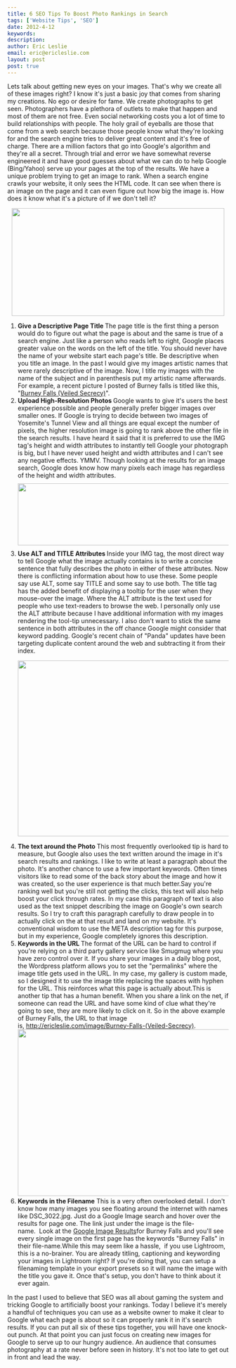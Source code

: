 ```yaml
---
title: 6 SEO Tips To Boost Photo Rankings in Search
tags: ['Website Tips', 'SEO']
date: 2012-4-12
keywords: 
description: 
author: Eric Leslie
email: eric@ericleslie.com
layout: post
post: true
---
```


Lets talk about getting new eyes on your images. That's why we create all of these images right? I know it's just a basic joy that comes from sharing my creations. No ego or desire for fame. We create photographs to get seen. Photographers have a plethora of outlets to make that happen and most of them are not free. Even social networking costs you a lot of time to build relationships with people. The holy grail of eyeballs are those that come from a web search because those people know what they're looking for and the search engine tries to deliver great content and it's free of charge. There are a million factors that go into Google's algorithm and they're all a secret. Through trial and error we have somewhat reverse engineered it and have good guesses about what we can do to help Google (Bing/Yahoo) serve up your pages at the top of the results. We have a unique problem trying to get an image to rank. When a search engine crawls your website, it only sees the HTML code. It can see when there is an image on the page and it can even figure out how big the image is. How does it know what it's a picture of if we don't tell it?
<p style="text-align: center;"><img class="aligncenter size-full wp-image-164" title="Use keywords in both the page title and URL." src="http://ericleslie.com/blog/wp-content/uploads/2012/04/page_title.jpg" alt="" width="484" height="245" /></p>

<ol style="margin-bottom: 15px;">
	<li><strong>Give a Descriptive Page Title
</strong>The page title is the first thing a person would do to figure out what the page is about and the same is true of a search engine. Just like a person who reads left to right, Google places greater value on the words on the left of the title. You should never have the name of your website start each page's title. Be descriptive when you title an image. In the past I would give my images artistic names that were rarely descriptive of the image. Now, I title my images with the name of the subject and in parenthesis put my artistic name afterwards. For example, a recent picture I posted of Burney falls is titled like this, "<a href="http://ericleslie.com/image/Burney-Falls-(Veiled-Secrecy)">Burney Falls (Veiled Secrecy)</a>".</li>
	<li><strong>Upload High-Resolution Photos
</strong>Google wants to give it's users the best experience possible and people generally prefer bigger images over smaller ones. If Google is trying to decide between two images of Yosemite's Tunnel View and all things are equal except the number of pixels, the higher resolution image is going to rank above the other file in the search results. I have heard it said that it is preferred to use the IMG tag's height and width attributes to instantly tell Google your photograph is big, but I have never used height and width attributes and I can't see any negative effects. YMMV. Though looking at the results for an image search, Google does know how many pixels each image has regardless of the height and width attributes.<img class="aligncenter size-full wp-image-161" style="margin-top: 10px; margin-bottom: 10px;" title="Use either ALT or TITLE attributes in your IMG tags." src="http://ericleslie.com/blog/wp-content/uploads/2012/04/alt_attribute.jpg" alt="" width="640" height="141" /></li>
	<li><strong>Use ALT and TITLE Attributes
</strong>Inside your IMG tag, the most direct way to tell Google what the image actually contains is to write a concise sentence that fully describes the photo in either of these attributes. Now there is conflicting information about how to use these. Some people say use ALT, some say TITLE and some say to use both. The title tag has the added benefit of displaying a tooltip for the user when they mouse-over the image. Where the ALT attribute is the text used for people who use text-readers to browse the web. I personally only use the ALT attribute because I have additional information with my images rendering the tool-tip unnecessary. I also don't want to stick the same sentence in both attributes in the off chance Google might consider that keyword padding. Google's recent chain of "Panda" updates have been targeting duplicate content around the web and subtracting it from their index.
<p style="text-align: center;"><img class="size-full wp-image-162 aligncenter" title="The text around an image will get used in search result snippets." src="http://ericleslie.com/blog/wp-content/uploads/2012/04/caption_text.jpg" alt="" width="640" height="400" /></p>
</li>
	<li><strong>The text around the Photo
</strong>This most frequently overlooked tip is hard to measure, but Google also uses the text written around the image in it's search results and rankings. I like to write at least a paragraph about the photo. It's another chance to use a few important keywords. Often times visitors like to read some of the back story about the image and how it was created, so the user experience is that much better.Say you're ranking well but you're still not getting the clicks, this text will also help boost your click through rates. In my case this paragraph of text is also used as the text snippet describing the image on Google's own search results. So I try to craft this paragraph carefully to draw people in to actually click on the at that result and land on my website. It's conventional wisdom to use the META description tag for this purpose, but in my experience, Google completely ignores this description.</li>
	<li><strong>Keywords in the URL
</strong>The format of the URL can be hard to control if you're relying on a third party gallery service like Smugmug where you have zero control over it. If you share your images in a daily blog post, the Wordpress platform allows you to set the "permalinks" where the image title gets used in the URL. In my case, my gallery is custom made, so I designed it to use the image title replacing the spaces with hyphen for the URL. This reinforces what this page is actually about.This is another tip that has a human benefit. When you share a link on the net, if someone can read the URL and have some kind of clue what they're going to see, they are more likely to click on it. So in the above example of Burney Falls, the URL to that image is, <a href="http://ericleslie.com/image/Burney-Falls-(Veiled-Secrecy)">http://ericleslie.com/image/Burney-Falls-(Veiled-Secrecy)</a>.
<img class="aligncenter size-full wp-image-163" title="Every image on page one has the keywords in the filename." src="http://ericleslie.com/blog/wp-content/uploads/2012/04/filename.jpg" alt="" width="638" height="379" /></li>
	<li><strong>Keywords in the Filename</strong>
This is a very often overlooked detail. I don't know how many images you see floating around the internet with names like DSC_3022.jpg. Just do a Google Image search and hover over the results for page one. The link just under the image is the file-name.  Look at the <a href="https://www.google.com/search?q=burney+falls&amp;hl=en&amp;prmd=imvns&amp;source=lnms&amp;tbm=isch&amp;ei=zsCHT7CtKeqxiQLh74nHCw&amp;sa=X&amp;oi=mode_link&amp;ct=mode&amp;cd=2&amp;ved=0CBMQ_AUoAQ&amp;biw=1379&amp;bih=894">Google Image Results</a>for Burney Falls and you'll see every single image on the first page has the keywords "Burney Falls" in their file-name.While this may seem like a hassle,  if you use Lightroom, this is a no-brainer. You are already titling, captioning and keywording your images in Lightroom right? If you're doing that, you can setup a filenaming template in your export presets so it will name the image with the title you gave it. Once that's setup, you don't have to think about it ever again.</li>
</ol>
In the past I used to believe that SEO was all about gaming the system and tricking Google to artificially boost your rankings. Today I believe it's merely a handful of techniques you can use as a website owner to make it clear to Google what each page is about so it can properly rank it in it's search results. If you can put all six of these tips together, you will have one knock-out punch. At that point you can just focus on creating new images for Google to serve up to our hungry audience. An audience that consumes photography at a rate never before seen in history. It's not too late to get out in front and lead the way.
